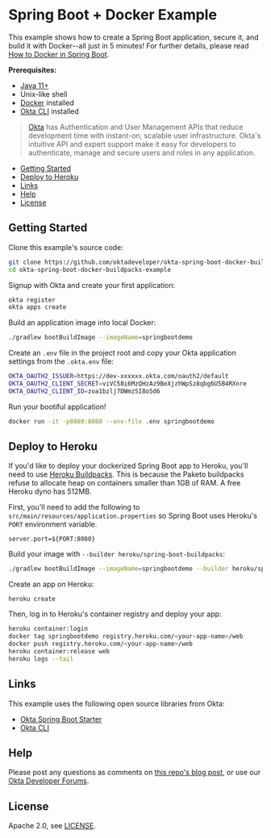 # Spring Boot + Docker Example

This example shows how to create a Spring Boot application, secure it, and build it with Docker--all just in 5 minutes! For further details, please read [How to Docker in Spring Boot][article].

**Prerequisites:**

* [Java 11+][java11]
* Unix-like shell
* [Docker][install-docker] installed
* [Okta CLI][okta-cli] installed

> [Okta](https://developer.okta.com/) has Authentication and User Management APIs that reduce development time with instant-on, scalable user infrastructure. Okta's intuitive API and expert support make it easy for developers to authenticate, manage and secure users and roles in any application.

* [Getting Started](#getting-started)
* [Deploy to Heroku](#deploy-to-heroku)
* [Links](#links)
* [Help](#help)
* [License](#license)

## Getting Started

Clone this example's source code:

```bash
git clone https://github.com/oktadeveloper/okta-spring-boot-docker-buildpacks-example.git
cd okta-spring-boot-docker-buildpacks-example
```

Signup with Okta and create your first application:

```bash
okta register
okta apps create
```

Build an application image into local Docker:

```sh
./gradlew bootBuildImage --imageName=springbootdemo
```

Create an `.env` file in the project root and copy your Okta application settings from the `.okta.env` file:

```sh
OKTA_OAUTH2_ISSUER=https://dev-xxxxxx.okta.com/oauth2/default
OKTA_OAUTH2_CLIENT_SECRET=viVC58i6MzQHzAz9BeXjzhWpSz8qbg6U5B4RXnre
OKTA_OAUTH2_CLIENT_ID=zoa1bzlj7DWmzSI8o5d6
```

Run your bootiful application!

```sh
docker run -it -p8080:8080 --env-file .env springbootdemo 
```

## Deploy to Heroku

If you'd like to deploy your dockerized Spring Boot app to Heroku, you'll need to use [Heroku Buildpacks](https://jkutner.github.io/2020/05/19/spring-boot-buildpacks.html). This is because the Paketo buildpacks refuse to allocate heap on containers smaller than 1GB of RAM. A free Heroku dyno has 512MB.

First, you'll need to add the following to `src/main/resources/application.properties` so Spring Boot uses Heroku's `PORT` environment variable.

```properties
server.port=${PORT:8080}
```

Build your image with `--builder heroku/spring-boot-buildpacks`:

```sh
./gradlew bootBuildImage --imageName=springbootdemo --builder heroku/spring-boot-buildpacks
```

Create an app on Heroku:

```shell
heroku create
```

Then, log in to Heroku's container registry and deploy your app:

```sh
heroku container:login
docker tag springbootdemo registry.heroku.com/<your-app-name>/web
docker push registry.heroku.com/<your-app-name>/web
heroku container:release web
heroku logs --tail
```

## Links

This example uses the following open source libraries from Okta:

* [Okta Spring Boot Starter](https://github.com/okta/okta-spring-boot)
* [Okta CLI](https://github.com/okta/okta-cli)

## Help

Please post any questions as comments on [this repo's blog post][article], or use our [Okta Developer Forums](https://devforum.okta.com/).

## License
Apache 2.0, see [LICENSE](LICENSE).

[article]: http://developer.okta.com/blog/2020/12/28/spring-boot-docker
[okta-cli]: https://github.com/okta/okta-cli
[install-docker]: https://docs.docker.com/get-docker/
[java11]: https://adoptopenjdk.net/

